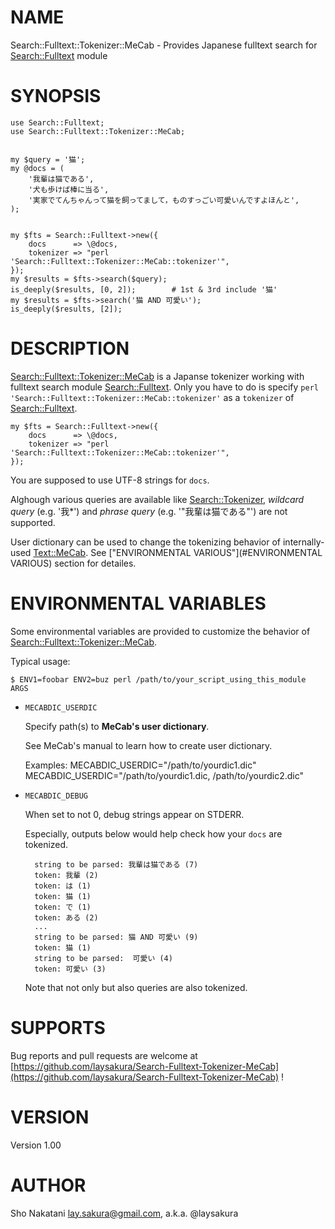 # NAME

Search::Fulltext::Tokenizer::MeCab - Provides Japanese fulltext search for [Search::Fulltext](http://search.cpan.org/perldoc?Search::Fulltext) module

# SYNOPSIS

    use Search::Fulltext;
    use Search::Fulltext::Tokenizer::MeCab;
    

    my $query = '猫';
    my @docs = (
        '我輩は猫である',
        '犬も歩けば棒に当る',
        '実家でてんちゃんって猫を飼ってまして，ものすっごい可愛いんですよほんと',
    );
    

    my $fts = Search::Fulltext->new({
        docs      => \@docs,
        tokenizer => "perl 'Search::Fulltext::Tokenizer::MeCab::tokenizer'",
    });
    my $results = $fts->search($query);
    is_deeply($results, [0, 2]);        # 1st & 3rd include '猫'
    my $results = $fts->search('猫 AND 可愛い');
    is_deeply($results, [2]);

# DESCRIPTION

[Search::Fulltext::Tokenizer::MeCab](http://search.cpan.org/perldoc?Search::Fulltext::Tokenizer::MeCab) is a Japanse tokenizer working with fulltext search module [Search::Fulltext](http://search.cpan.org/perldoc?Search::Fulltext).
Only you have to do is specify `perl 'Search::Fulltext::Tokenizer::MeCab::tokenizer'` as a `tokenizer` of [Search::Fulltext](http://search.cpan.org/perldoc?Search::Fulltext).

    my $fts = Search::Fulltext->new({
        docs      => \@docs,
        tokenizer => "perl 'Search::Fulltext::Tokenizer::MeCab::tokenizer'",
    });

You are supposed to use UTF-8 strings for `docs`.

Alghough various queries are available like [Search::Tokenizer](http://search.cpan.org/perldoc?Search::Tokenizer),
_wildcard query_ (e.g. '我\*') and _phrase query_ (e.g. '"我輩は猫である"') are not supported.

User dictionary can be used to change the tokenizing behavior of internally-used [Text::MeCab](http://search.cpan.org/perldoc?Text::MeCab).
See ["ENVIRONMENTAL VARIOUS"](#ENVIRONMENTAL VARIOUS) section for detailes.

# ENVIRONMENTAL VARIABLES

Some environmental variables are provided to customize the behavior of [Search::Fulltext::Tokenizer::MeCab](http://search.cpan.org/perldoc?Search::Fulltext::Tokenizer::MeCab).

Typical usage:

    $ ENV1=foobar ENV2=buz perl /path/to/your_script_using_this_module ARGS

- `MECABDIC_USERDIC`

    Specify path(s) to __MeCab's user dictionary__.

    See MeCab's manual to learn how to create user dictionary.

    Examples:
        MECABDIC\_USERDIC="/path/to/yourdic1.dic"
        MECABDIC\_USERDIC="/path/to/yourdic1.dic, /path/to/yourdic2.dic"

- `MECABDIC_DEBUG`

    When set to not 0, debug strings appear on STDERR.

    Especially, outputs below would help check how your `docs` are tokenized.

        string to be parsed: 我輩は猫である (7)
        token: 我輩 (2)
        token: は (1)
        token: 猫 (1)
        token: で (1)
        token: ある (2)
        ...
        string to be parsed: 猫 AND 可愛い (9)
        token: 猫 (1)
        string to be parsed:  可愛い (4)
        token: 可愛い (3)

    Note that not only <docs> but also queries are also tokenized.

# SUPPORTS

Bug reports and pull requests are welcome at [https://github.com/laysakura/Search-Fulltext-Tokenizer-MeCab](https://github.com/laysakura/Search-Fulltext-Tokenizer-MeCab) !

# VERSION

Version 1.00

# AUTHOR

Sho Nakatani <lay.sakura@gmail.com>, a.k.a. @laysakura
